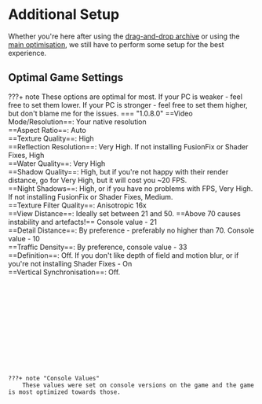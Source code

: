 # Additional Setup
Whether you're here after using the [drag-and-drop archive](Drag-and-Drop-Archive.md) or using the [main optimisation](Main-Optimisation.md), we still have to perform some setup for the best experience.

## Optimal Game Settings
???+ note
    These options are optimal for most. If your PC is weaker - feel free to set them lower. If your PC is stronger - feel free to set them higher, but don't blame me for the issues.
=== "1.0.8.0"
    ==Video Mode/Resolution==: Your native resolution
    <br>==Aspect Ratio==: Auto
    <br>==Texture Quality==: High
    <br>==Reflection Resolution==: Very High. If not installing FusionFix or Shader Fixes, High
    <br>==Water Quality==: Very High
    <br>==Shadow Quality==: High, but if you're not happy with their render distance, go for Very High, but it will cost you ~20 FPS.
    <br>==Night Shadows==: High, or if you have no problems with FPS, Very High. If not installing FusionFix or Shader Fixes, Medium.
    <br>==Texture Filter Quality==: Anisotropic 16x
    <br>==View Distance==: Ideally set between 21 and 50. ==Above 70 causes instability and artefacts!== Console value - 21
    <br>==Detail Distance==: By preference - preferably no higher than 70. Console value - 10
    <br>==Traffic Density==: By preference, console value - 33
    <br>==Definition==: Off. If you don't like depth of field and motion blur, or if you're not installing Shader Fixes - On
    <br>==Vertical Synchronisation==: Off.
    </br></br></br></br></br></br></br></br></br></br></br></br>

    ???+ note "Console Values"
        These values were set on console versions on the game and the game is most optimized towards those.